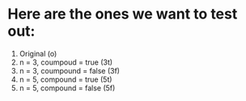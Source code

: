 # Here are the ones we want to test out:

1. Original (o)
2. n = 3, coumpoud = true (3t)
3. n = 3, coumpound = false (3f)
4. n = 5, compound = true (5t)
5. n = 5, compound = false (5f)
